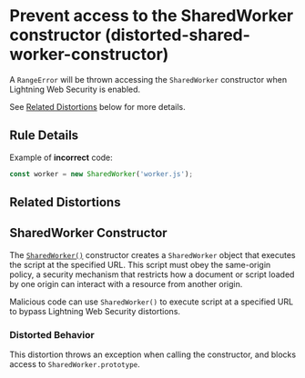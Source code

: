 # Prevent access to the SharedWorker constructor (distorted-shared-worker-constructor)

A `RangeError` will be thrown accessing the `SharedWorker` constructor when Lightning Web Security is enabled.

See [Related Distortions](#related-distortions) below for more details.

## Rule Details

Example of **incorrect** code:

```js
const worker = new SharedWorker('worker.js');
```

## Related Distortions

<!-- START generated embed: @locker/distortion/src/SharedWorker/docs/constructor-value.md -->
## SharedWorker Constructor

The [`SharedWorker()`](https://developer.mozilla.org/en-US/docs/Web/API/SharedWorker/SharedWorker) constructor creates a `SharedWorker` object that executes the script at the specified URL. This script must obey the same-origin policy, a security mechanism that restricts how a document or script loaded by one origin can interact with a resource from another origin.

Malicious code can use `SharedWorker()` to execute script at a specified URL to bypass Lightning Web Security distortions.

### Distorted Behavior

This distortion throws an exception when calling the constructor, and blocks access to `SharedWorker.prototype`.
<!-- END generated embed, please keep comment -->
